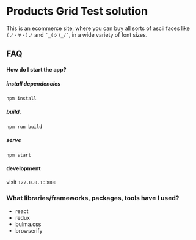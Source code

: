 Products Grid Test solution
====

This is an ecommerce site, where you can buy all sorts of ascii faces like `(ノ・∀・)ノ` and `¯_(ツ)_/¯`, in a wide variety of font sizes.

FAQ
----

#### How do I start the app?

##### install dependencies
`npm install`

##### build.
`npm run build` 

##### serve
`npm start`

#### development
visit `127.0.0.1:3000` 

### What libraries/frameworks, packages, tools have I used?
- react
- redux
- bulma.css
- browserify
